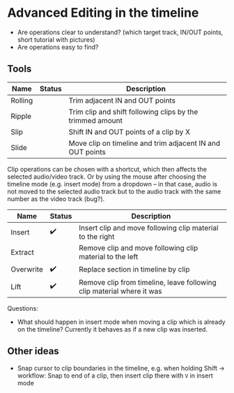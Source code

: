 # Advanced Editing in the timeline

* Are operations clear to understand? (which target track, IN/OUT points, short tutorial with pictures)
* Are operations easy to find?

## Tools

| Name | Status | Description
| --- | --- | --- |
| Rolling | | Trim adjacent IN and OUT points
| Ripple | | Trim clip and shift following clips by the trimmed amount
| Slip | | Shift IN and OUT points of a clip by X
| Slide | | Move clip on timeline and trim adjacent IN and OUT points

Clip operations can be chosen with a shortcut, which then affects the selected audio/video track. Or by using the mouse after choosing the timeline mode (e.g. insert mode) from a dropdown – in that case, audio is not moved to the selected audio track but to the audio track with the same number as the video track (bug?).

| Name | Status | Description |
| --- | --- | --- |
| Insert | ✔️ | Insert clip and move following clip material to the right
| Extract | | Remove clip and move following clip material to the left
| Overwrite | ✔️ | Replace section in timeline by clip
| Lift | ✔️ | Remove clip from timeline, leave following clip material where it was

Questions:

* What should happen in insert mode when moving a clip which is already on the timeline? Currently it behaves as if a new clip was inserted.


## Other ideas

* Snap cursor to clip boundaries in the timeline, e.g. when holding Shift → workflow: Snap to end of a clip, then insert clip there with `V` in insert mode